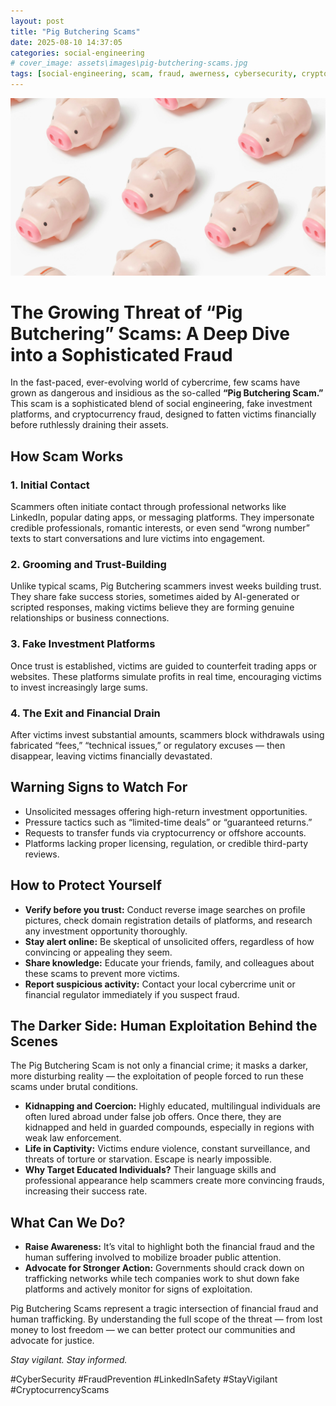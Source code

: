 ```yaml
---
layout: post
title: "Pig Butchering Scams"
date: 2025-08-10 14:37:05
categories: social-engineering
# cover_image: assets\images\pig-butchering-scams.jpg
tags: [social-engineering, scam, fraud, awerness, cybersecurity, crypto]
---
```

![Cover Image](/assets/images/pig-butchering-scams.jpg)

# The Growing Threat of “Pig Butchering” Scams: A Deep Dive into a Sophisticated Fraud

In the fast-paced, ever-evolving world of cybercrime, few scams have grown as dangerous and insidious as the so-called **“Pig Butchering Scam.”** This scam is a sophisticated blend of social engineering, fake investment platforms, and cryptocurrency fraud, designed to fatten victims financially before ruthlessly draining their assets.

## How Scam Works

### 1. Initial Contact

Scammers often initiate contact through professional networks like LinkedIn, popular dating apps, or messaging platforms. They impersonate credible professionals, romantic interests, or even send “wrong number” texts to start conversations and lure victims into engagement.

### 2. Grooming and Trust-Building

Unlike typical scams, Pig Butchering scammers invest weeks building trust. They share fake success stories, sometimes aided by AI-generated or scripted responses, making victims believe they are forming genuine relationships or business connections.

### 3. Fake Investment Platforms

Once trust is established, victims are guided to counterfeit trading apps or websites. These platforms simulate profits in real time, encouraging victims to invest increasingly large sums.

### 4. The Exit and Financial Drain

After victims invest substantial amounts, scammers block withdrawals using fabricated “fees,” “technical issues,” or regulatory excuses — then disappear, leaving victims financially devastated.

## Warning Signs to Watch For

* Unsolicited messages offering high-return investment opportunities.
* Pressure tactics such as “limited-time deals” or “guaranteed returns.”
* Requests to transfer funds via cryptocurrency or offshore accounts.
* Platforms lacking proper licensing, regulation, or credible third-party reviews.

## How to Protect Yourself

* **Verify before you trust:** Conduct reverse image searches on profile pictures, check domain registration details of platforms, and research any investment opportunity thoroughly.
* **Stay alert online:** Be skeptical of unsolicited offers, regardless of how convincing or appealing they seem.
* **Share knowledge:** Educate your friends, family, and colleagues about these scams to prevent more victims.
* **Report suspicious activity:** Contact your local cybercrime unit or financial regulator immediately if you suspect fraud.

## The Darker Side: Human Exploitation Behind the Scenes

The Pig Butchering Scam is not only a financial crime; it masks a darker, more disturbing reality — the exploitation of people forced to run these scams under brutal conditions.

* **Kidnapping and Coercion:** Highly educated, multilingual individuals are often lured abroad under false job offers. Once there, they are kidnapped and held in guarded compounds, especially in regions with weak law enforcement.
* **Life in Captivity:** Victims endure violence, constant surveillance, and threats of torture or starvation. Escape is nearly impossible.
* **Why Target Educated Individuals?** Their language skills and professional appearance help scammers create more convincing frauds, increasing their success rate.

## What Can We Do?

* **Raise Awareness:** It’s vital to highlight both the financial fraud and the human suffering involved to mobilize broader public attention.
* **Advocate for Stronger Action:** Governments should crack down on trafficking networks while tech companies work to shut down fake platforms and actively monitor for signs of exploitation.

Pig Butchering Scams represent a tragic intersection of financial fraud and human trafficking. By understanding the full scope of the threat — from lost money to lost freedom — we can better protect our communities and advocate for justice.

*Stay vigilant. Stay informed.*

\#CyberSecurity #FraudPrevention #LinkedInSafety #StayVigilant #CryptocurrencyScams
